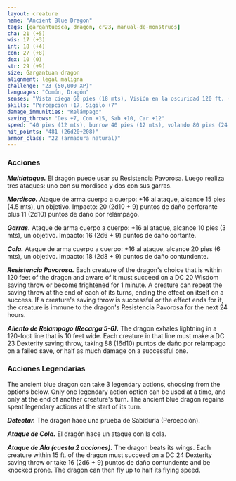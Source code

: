```yaml
---
layout: creature
name: "Ancient Blue Dragon"
tags: [gargantuesca, dragon, cr23, manual-de-monstruos]
cha: 21 (+5)
wis: 17 (+3)
int: 18 (+4)
con: 27 (+8)
dex: 10 (0)
str: 29 (+9)
size: Gargantuan dragon
alignment: legal maligna
challenge: "23 (50,000 XP)"
languages: "Común, Dragón"
senses: "Vista ciega 60 pies (18 mts), Visión en la oscuridad 120 ft. (36 mts)"
skills: "Percepción +17, Sigilo +7"
damage_immunities: "Relámpago"
saving_throws: "Des +7, Con +15, Sab +10, Car +12"
speed: "40 pies (12 mts), burrow 40 pies (12 mts), volando 80 pies (24 mts)"
hit_points: "481 (26d20+208)"
armor_class: "22 (armadura natural)"
---
```


### Acciones

***Multiataque.*** El dragón puede usar su Resistencia Pavorosa. Luego realiza tres ataques: uno con su mordisco y dos con sus garras.

***Mordisco.*** Ataque de arma cuerpo a cuerpo: +16 al ataque, alcance 15 pies (4.5 mts), un objetivo. Impacto: 20 (2d10 + 9) puntos de daño perforante plus 11 (2d10) puntos de daño por relámpago.

***Garras.*** Ataque de arma cuerpo a cuerpo: +16 al ataque, alcance 10 pies (3 mts), un objetivo. Impacto: 16 (2d6 + 9) puntos de daño cortante.

***Cola.*** Ataque de arma cuerpo a cuerpo: +16 al ataque, alcance 20 pies (6 mts), un objetivo. Impacto: 18 (2d8 + 9) puntos de daño contundente.

***Resistencia Pavorosa.*** Each creature of the dragon's choice that is within 120 feet of the dragon and aware of it must succeed on a DC 20 Wisdom saving throw or become frightened for 1 minute. A creature can repeat the saving throw at the end of each of its turns, ending the effect on itself on a success. If a creature's saving throw is successful or the effect ends for it, the creature is immune to the dragon's Resistencia Pavorosa for the next 24 hours.

***Aliento de Relámpago (Recarga 5-6).*** The dragon exhales lightning in a 120-foot line that is 10 feet wide. Each creature in that line must make a DC 23 Dexterity saving throw, taking 88 (16d10) puntos de daño por relámpago on a failed save, or half as much damage on a successful one.

### Acciones Legendarias

The ancient blue dragon can take 3 legendary actions, choosing from the options below. Only one legendary action option can be used at a time, and only at the end of another creature's turn. The ancient blue dragon regains spent legendary actions at the start of its turn.

***Detectar.*** The dragon hace una prueba de Sabiduría (Percepción).

***Ataque de Cola.*** El dragón hace un ataque con la cola.

***Ataque de Ala (cuesta 2 acciones).*** The dragon beats its wings. Each creature within 15 ft. of the dragon must succeed on a DC 24 Dexterity saving throw or take 16 (2d6 + 9) puntos de daño contundente and be knocked prone. The dragon can then fly up to half its flying speed.
